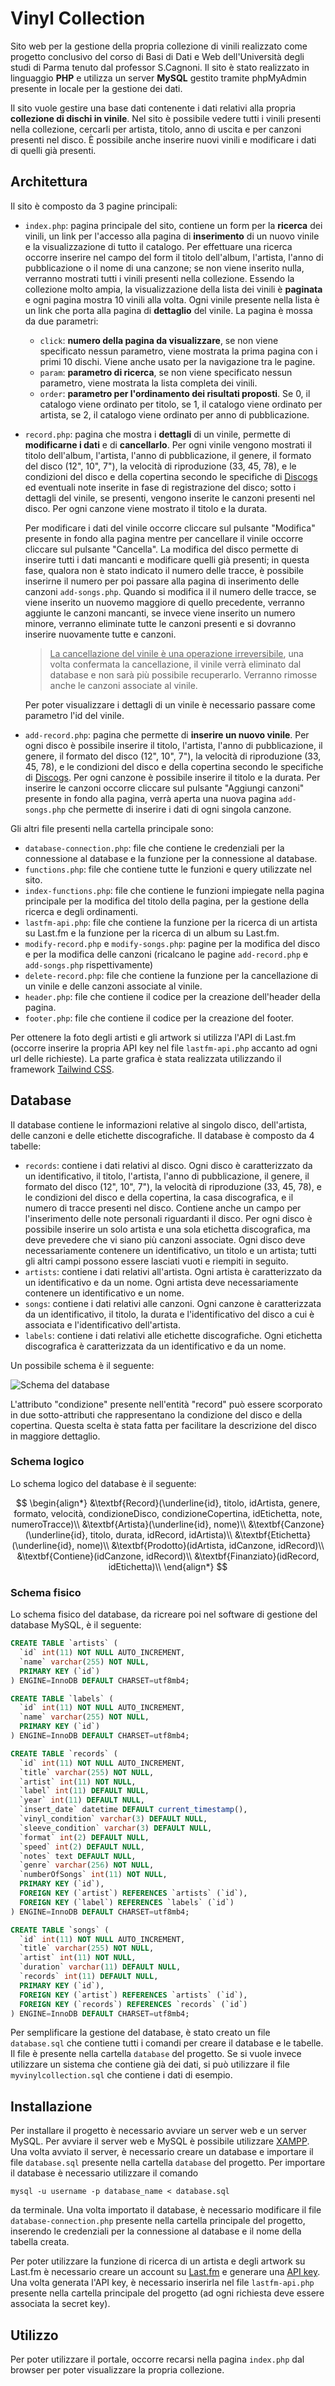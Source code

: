 # Vinyl Collection

Sito web per la gestione della propria collezione di vinili realizzato come progetto conclusivo del corso di Basi di Dati e Web dell'Università degli studi di Parma tenuto dal professor S.Cagnoni. Il sito è stato realizzato in linguaggio **PHP** e utilizza un server **MySQL** gestito tramite phpMyAdmin presente in locale per la gestione dei dati.

Il sito vuole gestire una base dati contenente i dati relativi alla propria **collezione di dischi in vinile**. Nel sito è possibile vedere tutti i vinili presenti nella collezione, cercarli per artista, titolo, anno di uscita e per canzoni presenti nel disco. È possibile anche inserire nuovi vinili e modificare i dati di quelli già presenti.

## Architettura

Il sito è composto da 3 pagine principali:

- `index.php`: pagina principale del sito, contiene un form per la **ricerca** dei vinili, un link per l'accesso alla pagina di **inserimento** di un nuovo vinile e la visualizzazione di tutto il catalogo. Per effettuare una ricerca occorre inserire nel campo del form il titolo dell'album, l'artista, l'anno di pubblicazione o il nome di una canzone; se non viene inserito nulla, verranno mostrati tutti i vinili presenti nella collezione. Essendo la collezione molto ampia, la visualizzazione della lista dei vinili è **paginata** e ogni pagina mostra 10 vinili alla volta. Ogni vinile presente nella lista è un link che porta alla pagina di **dettaglio** del vinile. La pagina è mossa da due parametri:

  - `click`: **numero della pagina da visualizzare**, se non viene specificato nessun parametro, viene mostrata la prima pagina con i primi 10 dischi. Viene anche usato per la navigazione tra le pagine.
  - `param`: **parametro di ricerca**, se non viene specificato nessun parametro, viene mostrata la lista completa dei vinili.
  - `order`: **parametro per l'ordinamento dei risultati proposti**. Se 0, il catalogo viene ordinato per titolo, se 1, il catalogo viene ordinato per artista, se 2, il catalogo viene ordinato per anno di pubblicazione.

- `record.php`: pagina che mostra i **dettagli** di un vinile, permette di **modificarne i dati** e di **cancellarlo**. Per ogni vinile vengono mostrati il titolo dell'album, l'artista, l'anno di pubblicazione, il genere, il formato del disco (12", 10", 7"), la velocità di riproduzione (33, 45, 78), e le condizioni del disco e della copertina secondo le specifiche di [Discogs](https://support.discogs.com/hc/en-us/articles/360001566193-How-To-Grade-Items) ed eventuali note inserite in fase di registrazione del disco; sotto i dettagli del vinile, se presenti, vengono inserite le canzoni presenti nel disco. Per ogni canzone viene mostrato il titolo e la durata.
  
  Per modificare i dati del vinile occorre cliccare sul pulsante "Modifica" presente in fondo alla pagina mentre per cancellare il vinile occorre cliccare sul pulsante "Cancella". La modifica del disco permette di inserire tutti i dati mancanti e modificare quelli già presenti; in questa fase, qualora non è stato indicato il numero delle tracce, è possibile inserirne il numero per poi passare alla pagina di inserimento delle canzoni `add-songs.php`. Quando si modifica il il numero delle tracce, se viene inserito un nuovemo maggiore di quello precedente, verranno aggiunte le canzoni mancanti, se invece viene inserito un numero minore, verranno eliminate tutte le canzoni presenti e si dovranno inserire nuovamente tutte e canzoni.

  > <u>La cancellazione del vinile è una operazione irreversibile</u>, una volta confermata la cancellazione, il vinile verrà eliminato dal database e non sarà più possibile recuperarlo. Verranno rimosse anche le canzoni associate al vinile.

  Per poter visualizzare i dettagli di un vinile è necessario passare come parametro l'id del vinile.

- `add-record.php`: pagina che permette di **inserire un nuovo vinile**. Per ogni disco è possibile inserire il titolo, l'artista, l'anno di pubblicazione, il genere, il formato del disco (12", 10", 7"), la velocità di riproduzione (33, 45, 78), e le condizioni del disco e della copertina secondo le specifiche di [Discogs](https://support.discogs.com/hc/en-us/articles/360001566193-How-To-Grade-Items). Per ogni canzone è possibile inserire il titolo e la durata. Per inserire le canzoni occorre cliccare sul pulsante "Aggiungi canzoni" presente in fondo alla pagina, verrà aperta una nuova pagina `add-songs.php` che permette di inserire i dati di ogni singola canzone.

Gli altri file presenti nella cartella principale sono:

- `database-connection.php`: file che contiene le credenziali per la connessione al database e la funzione per la connessione al database.
- `functions.php`: file che contiene tutte le funzioni e query utilizzate nel sito.
- `index-functions.php`: file che contiene le funzioni impiegate nella pagina principale per la modifica del titolo della pagina, per la gestione della ricerca e degli ordinamenti.
- `lastfm-api.php`: file che contiene la funzione per la ricerca di un artista su Last.fm e la funzione per la ricerca di un album su Last.fm.
- `modify-record.php` e `modify-songs.php`: pagine per la modifica del disco e per la modifica delle canzoni (ricalcano le pagine `add-record.php` e `add-songs.php` rispettivamente)
- `delete-record.php`: file che contiene la funzione per la cancellazione di un vinile e delle canzoni associate al vinile.
- `header.php`: file che contiene il codice per la creazione dell'header della pagina.
- `footer.php`: file che contiene il codice per la creazione del footer.

Per ottenere la foto degli artisti e gli artwork si utilizza l'API di Last.fm (occorre inserire la propria API key nel file `lastfm-api.php` accanto ad ogni url delle richieste). La parte grafica è stata realizzata utilizzando il framework [Tailwind CSS](https://tailwindcss.com/).

## Database

Il database contiene le informazioni relative al singolo disco, dell'artista, delle canzoni e delle etichette discografiche. Il database è composto da 4 tabelle:

- `records`: contiene i dati relativi al disco. Ogni disco è caratterizzato da un identificativo, il titolo, l'artista, l'anno di pubblicazione, il genere, il formato del disco (12", 10", 7"), la velocità di riproduzione (33, 45, 78), e le condizioni del disco e della copertina, la casa discografica, e il numero di tracce presenti nel disco. Contiene anche un campo per l'inserimento delle note personali riguardanti il disco. Per ogni disco è possibile inserire un solo artista e una sola etichetta discografica, ma deve prevedere che vi siano più canzoni associate. Ogni disco deve necessariamente contenere un identificativo, un titolo e un artista; tutti gli altri campi possono essere lasciati vuoti e riempiti in seguito.
- `artists`: contiene i dati relativi all'artista. Ogni artista è caratterizzato da un identificativo e da un nome. Ogni artista deve necessariamente contenere un identificativo e un nome.
- `songs`: contiene i dati relativi alle canzoni. Ogni canzone è caratterizzata da un identificativo, il titolo, la durata e l'identificativo del disco a cui è associata e l'identificativo dell'artista.
- `labels`: contiene i dati relativi alle etichette discografiche. Ogni etichetta discografica è caratterizzata da un identificativo e da un nome.

Un possibile schema è il seguente:

![Schema del database](./resources/Documentazione/Schema.png)

L'attributo "condizione" presente nell'entità "record" può essere scorporato in due sotto-attributi che rappresentano la condizione del disco e della copertina. Questa scelta è stata fatta per facilitare la descrizione del disco in maggiore dettaglio.

### Schema logico

Lo schema logico del database è il seguente:

$$
\begin{align*}
&\textbf{Record}(\underline{id}, titolo, idArtista, genere, formato, velocità, condizioneDisco, condizioneCopertina, idEtichetta, note, numeroTracce)\\
&\textbf{Artista}(\underline{id}, nome)\\
&\textbf{Canzone}(\underline{id}, titolo, durata, idRecord, idArtista)\\
&\textbf{Etichetta}(\underline{id}, nome)\\
&\textbf{Prodotto}(idArtista, idCanzone, idRecord)\\
&\textbf{Contiene}(idCanzone, idRecord)\\
&\textbf{Finanziato}(idRecord, idEtichetta)\\
\end{align*}
$$

### Schema fisico

Lo schema fisico del database, da ricreare poi nel software di gestione del database MySQL, è il seguente:

```sql
CREATE TABLE `artists` (
  `id` int(11) NOT NULL AUTO_INCREMENT,
  `name` varchar(255) NOT NULL,
  PRIMARY KEY (`id`)
) ENGINE=InnoDB DEFAULT CHARSET=utf8mb4;

CREATE TABLE `labels` (
  `id` int(11) NOT NULL AUTO_INCREMENT,
  `name` varchar(255) NOT NULL,
  PRIMARY KEY (`id`)
) ENGINE=InnoDB DEFAULT CHARSET=utf8mb4;

CREATE TABLE `records` (
  `id` int(11) NOT NULL AUTO_INCREMENT,
  `title` varchar(255) NOT NULL,
  `artist` int(11) NOT NULL,
  `label` int(11) DEFAULT NULL,
  `year` int(11) DEFAULT NULL,
  `insert_date` datetime DEFAULT current_timestamp(),
  `vinyl_condition` varchar(3) DEFAULT NULL,
  `sleeve_condition` varchar(3) DEFAULT NULL,
  `format` int(2) DEFAULT NULL,
  `speed` int(2) DEFAULT NULL,
  `notes` text DEFAULT NULL,
  `genre` varchar(256) NOT NULL,
  `numberOfSongs` int(11) NOT NULL,
  PRIMARY KEY (`id`),
  FOREIGN KEY (`artist`) REFERENCES `artists` (`id`),
  FOREIGN KEY (`label`) REFERENCES `labels` (`id`)
) ENGINE=InnoDB DEFAULT CHARSET=utf8mb4;

CREATE TABLE `songs` (
  `id` int(11) NOT NULL AUTO_INCREMENT,
  `title` varchar(255) NOT NULL,
  `artist` int(11) NOT NULL,
  `duration` varchar(11) DEFAULT NULL,
  `records` int(11) DEFAULT NULL,
  PRIMARY KEY (`id`),
  FOREIGN KEY (`artist`) REFERENCES `artists` (`id`),
  FOREIGN KEY (`records`) REFERENCES `records` (`id`)
) ENGINE=InnoDB DEFAULT CHARSET=utf8mb4;
```

Per semplificare la gestione del database, è stato creato un file `database.sql` che contiene tutti i comandi per creare il database e le tabelle. Il file è presente nella cartella `database` del progetto. Se si vuole invece utilizzare un sistema che contiene già dei dati, si può utilizzare il file `myvinylcollection.sql` che contiene i dati di esempio.

## Installazione

Per installare il progetto è necessario avviare un server web e un server MySQL. Per avviare il server web e MySQL è possibile utilizzare [XAMPP](https://www.apachefriends.org/it/index.html). Una volta avviato il server, è necessario creare un database e importare il file `database.sql` presente nella cartella `database` del progetto. Per importare il database è necessario utilizzare il comando

```shell
mysql -u username -p database_name < database.sql
```

da terminale. Una volta importato il database, è necessario modificare il file `database-connection.php` presente nella cartella principale del progetto, inserendo le credenziali per la connessione al database e il nome della tabella creata.

Per poter utilizzare la funzione di ricerca di un artista e degli artwork su Last.fm è necessario creare un account su [Last.fm](https://www.last.fm/it) e generare una [API key](https://www.last.fm/api/account/create). Una volta generata l'API key, è necessario inserirla nel file `lastfm-api.php` presente nella cartella principale del progetto (ad ogni richiesta deve essere associata la secret key).

## Utilizzo

Per poter utilizzare il portale, occorre recarsi nella pagina `index.php` dal browser per poter visualizzare la propria collezione.
